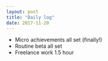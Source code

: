 ```yaml
---
layout: post
title: "Daily log"
date: 2017-11-20
---
```


* Micro achievements all set (finally!)
* Routine beta all set
* Freelance work 1.5 hour